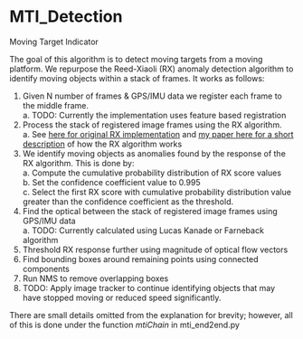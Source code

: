 # MTI_Detection

Moving Target Indicator

The goal of this algorithm is to detect moving targets from a moving platform. We repurpose the Reed-Xiaoli (RX) anomaly detection algorithm to identify moving objects within a stack of frames. It works as follows:

1. Given N number of frames & GPS/IMU data we register each frame to the middle frame. 
		<br> a. TODO: Currently the implementation uses feature based registration <br>
2. Process the stack of registered image frames using the RX algorithm.
		<br> a. See [here for original RX implementation](https://www.umbc.edu/rssipl/pdf/TGRS/tgrs.anomaly/40tgrs06-chang-proof.pdf) and [my paper here for a short description](https://ieeexplore.ieee.org/document/9506700) of how the RX algorithm works <br>
3. We identify moving objects as anomalies found by the response of the RX algorithm. This is done by:
		<br> a. Compute the cumulative probability distribution of RX score values
		<br> b. Set the confidence coefficient value to 0.995
		<br> c. Select the first RX score with cumulative probability distribution value greater than the confidence coefficient as the threshold.<br>
4. Find the optical between the stack of registered image frames using GPS/IMU data
		<br> a. TODO: Currently calculated using Lucas Kanade or Farneback algorithm <br> 
5. Threshold RX response further using magnitude of optical flow vectors
6. Find bounding boxes around remaining points using connected components
7. Run NMS to remove overlapping boxes
8. TODO: Apply image tracker to continue identifying objects that may have stopped moving or reduced speed significantly.

There are small details omitted from the explanation for brevity; however, all of this is done under the function *mtiChain* in mti_end2end.py
